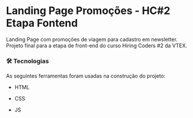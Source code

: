 # Landing Page Promoções - HC#2 Etapa Fontend

Landing Page com promoções de viagem para cadastro em newsletter. Projeto final para a etapa de front-end do curso Hiring Coders #2 da VTEX.



### 🛠 Tecnologias

As seguintes ferramentas foram usadas na construção do projeto:

- HTML

- CSS

- JS


